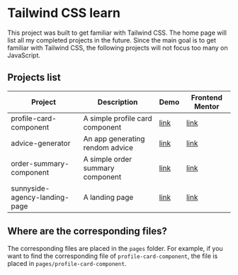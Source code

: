 # Tailwind CSS learn

This project was built to get familiar with Tailwind CSS. The home page will list all my completed projects in the future. Since the main goal is to get familiar with Tailwind CSS, the following projects will not focus too many on JavaScript.

## Projects list

| Project                       | Description                      | Demo                                                                       | Frontend Mentor                                                                          |
| ----------------------------- | -------------------------------- | -------------------------------------------------------------------------- | ---------------------------------------------------------------------------------------- |
| profile-card-component        | A simple profile card component  | [link](https://tailwindcss-learn.vercel.app/profile-card-component)        | [link](https://www.frontendmentor.io/challenges/profile-card-component-cfArpWshJ)        |
| advice-generator              | An app generating rendom advice  | [link](https://tailwindcss-learn.vercel.app/advice-generator)              | [link](https://www.frontendmentor.io/challenges/advice-generator-app-QdUG-13db)          |
| order-summary-component       | A simple order summary component | [link](https://tailwindcss-learn.vercel.app/order-summary-component)       | [link](https://www.frontendmentor.io/challenges/order-summary-component-QlPmajDUj)       |
| sunnyside-agency-landing-page | A landing page                   | [link](https://tailwindcss-learn.vercel.app/sunnyside-agency-landing-page) | [link](https://www.frontendmentor.io/challenges/sunnyside-agency-landing-page-7yVs3B6ef) |

## Where are the corresponding files?

The corresponding files are placed in the `pages` folder. For example, if you want to find the corresponding file of `profile-card-component`, the file is placed in `pages/profile-card-component`.
